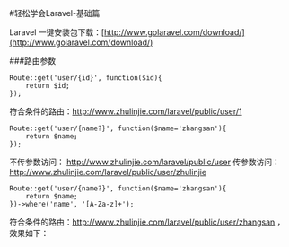 #轻松学会Laravel-基础篇

Laravel 一键安装包下载：[http://www.golaravel.com/download/](http://www.golaravel.com/download/)  

###路由参数
```
Route::get('user/{id}', function($id){
	return $id;
});
```
符合条件的路由：http://www.zhulinjie.com/laravel/public/user/1

```
Route::get('user/{name?}', function($name='zhangsan'){
	return $name;
});
```
不传参数访问： http://www.zhulinjie.com/laravel/public/user
传参数访问：http://www.zhulinjie.com/laravel/public/user/zhulinjie

```
Route::get('user/{name?}', function($name='zhangsan'){
	return $name;
})->where('name', '[A-Za-z]+');
```
符合条件的路由：http://www.zhulinjie.com/laravel/public/user/zhangsan ，效果如下：
